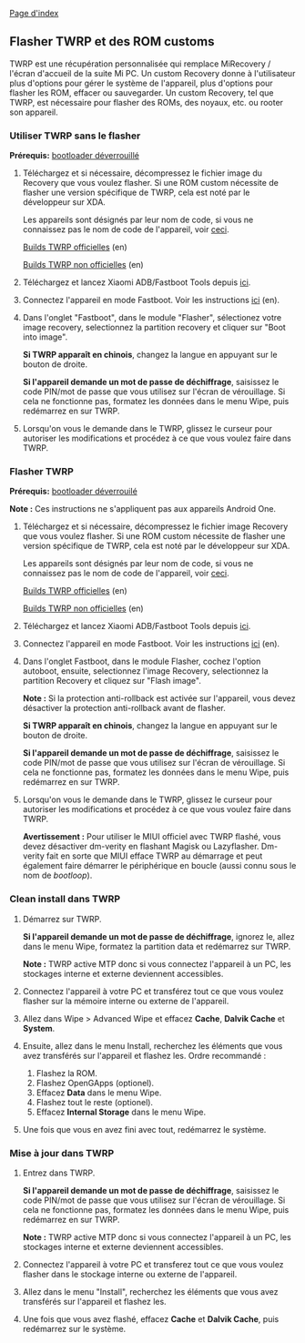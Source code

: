 [Page d'index](../)

## Flasher TWRP et des ROM customs

TWRP est une récupération personnalisée qui remplace MiRecovery / l'écran d'accueil de la suite Mi PC. Un custom Recovery donne à l'utilisateur plus d'options pour gérer le système de l'appareil, plus d'options pour flasher les ROM, effacer ou sauvegarder. Un custom Recovery, tel que TWRP, est nécessaire pour flasher des ROMs, des noyaux, etc. ou rooter son appareil.

### Utiliser TWRP sans le flasher

**Prérequis:** [bootloader déverrouillé](Deverrouiller_bootloader.md)

1. Téléchargez et si nécessaire, décompressez le fichier image du Recovery que vous voulez flasher. Si une ROM custom nécessite de flasher une version spécifique de TWRP, cela est noté par le développeur sur XDA.

    Les appareils sont désignés par leur nom de code, si vous ne connaissez pas le nom de code de l'appareil, voir [ceci](https://i.imgur.com/iZoFg2t.png).

    [Builds TWRP officielles](https://twrp.me/Devices/) (en)

    [Builds TWRP non officielles](https://www.androidfilehost.com/?w=files&flid=50678) (en)

2. Téléchargez et lancez Xiaomi ADB/Fastboot Tools depuis [ici](Outils_pour_les_appareils_Xiaomi.md).

3. Connectez l'appareil en mode Fastboot. Voir les instructions [ici](https://szaki.github.io/XiaomiADBFastbootTools/) (en).

4. Dans l'onglet "Fastboot", dans le module "Flasher", sélectionez votre image recovery, selectionnez la partition recovery et cliquer sur "Boot into image".

    **Si TWRP apparaît en chinois**, changez la langue en appuyant sur le bouton de droite.

    **Si l'appareil demande un mot de passe de déchiffrage**, saisissez le code PIN/mot de passe que vous utilisez sur l'écran de vérouillage. Si cela ne fonctionne pas, formatez les données dans le menu Wipe, puis redémarrez en sur TWRP.

5. Lorsqu'on vous le demande dans le TWRP, glissez le curseur pour autoriser les modifications et procédez à ce que vous voulez faire dans TWRP.

### Flasher TWRP

**Prérequis:** [bootloader déverrouilé](Deverrouiller_bootloader.md)

**Note :** Ces instructions ne s'appliquent pas aux appareils Android One.

1. Téléchargez et si nécessaire, décompressez le fichier image Recovery que vous voulez flasher. Si une ROM custom nécessite de flasher une version spécifique de TWRP, cela est noté par le développeur sur XDA.

    Les appareils sont désignés par leur nom de code, si vous ne connaissez pas le nom de code de l'appareil, voir [ceci](https://i.imgur.com/iZoFg2t.png).

    [Builds TWRP officielles](https://twrp.me/Devices/) (en)

    [Builds TWRP non officielles](https://www.androidfilehost.com/?w=files&flid=50678) (en)

2. Téléchargez et lancez Xiaomi ADB/Fastboot Tools depuis [ici](Outils_pour_les_appareils_Xiaomi.md).

3. Connectez l'appareil en mode Fastboot. Voir les instructions [ici](https://szaki.github.io/XiaomiADBFastbootTools/) (en).

4. Dans l'onglet Fastboot, dans le module Flasher, cochez l'option autoboot, ensuite, selectionnez l'image Recovery, selectionnez la partition Recovery et cliquez sur "Flash image".

    **Note :** Si la protection anti-rollback est activée sur l'appareil, vous devez désactiver la protection anti-rollback avant de flasher.

    **Si TWRP apparaît en chinois**, changez la langue en appuyant sur le bouton de droite.

    **Si l'appareil demande un mot de passe de déchiffrage**, saisissez le code PIN/mot de passe que vous utilisez sur l'écran de vérouillage. Si cela ne fonctionne pas, formatez les données dans le menu Wipe, puis redémarrez en sur TWRP.

5.  Lorsqu'on vous le demande dans le TWRP, glissez le curseur pour autoriser les modifications et procédez à ce que vous voulez faire dans TWRP.

    **Avertissement :** Pour utiliser le MIUI officiel avec TWRP flashé, vous devez désactiver dm-verity en flashant Magisk ou Lazyflasher. Dm-verity fait en sorte que MIUI efface TWRP au démarrage et peut également faire démarrer le périphérique en boucle (aussi connu sous le nom de *bootloop*).

### Clean install dans TWRP

1. Démarrez sur TWRP.

    **Si l'appareil demande un mot de passe de déchiffrage**, ignorez le, allez dans le menu Wipe, formatez la partition data et redémarrez sur TWRP.

    **Note :** TWRP active MTP donc si vous connectez l'appareil à un PC, les stockages interne et externe deviennent accessibles.

2. Connectez l'appareil à votre PC et transférez tout ce que vous voulez flasher sur la mémoire interne ou externe de l'appareil.

3. Allez dans Wipe > Advanced Wipe et effacez **Cache**, **Dalvik Cache** et **System**.

4. Ensuite, allez dans le menu Install, recherchez les éléments que vous avez transférés sur l'appareil et flashez les. Ordre recommandé :

    1. Flashez la ROM.
    2. Flashez OpenGApps (optionel).
    3. Effacez **Data** dans le menu Wipe.
    4. Flashez tout le reste (optionel).
    5. Effacez **Internal Storage** dans le menu Wipe.

5. Une fois que vous en avez fini avec tout, redémarrez le système.

### Mise à jour dans TWRP

1. Entrez dans TWRP.

    **Si l'appareil demande un mot de passe de déchiffrage**, saisissez le code PIN/mot de passe que vous utilisez sur l'écran de vérouillage. Si cela ne fonctionne pas, formatez les données dans le menu Wipe, puis redémarrez en sur TWRP.

    **Note :** TWRP active MTP donc si vous connectez l'appareil à un PC, les stockages interne et externe deviennent accessibles.

2. Connectez l'appareil à votre PC et transferez tout ce que vous voulez flasher dans le stockage interne ou externe de l'appareil.

3. Allez dans le menu "Install", recherchez les éléments que vous avez transférés sur l'appareil et flashez les.

4. Une fois que vous avez flashé, effacez **Cache** et **Dalvik Cache**, puis redémarrez sur le système.
